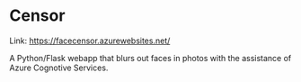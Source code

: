 # Censor

Link: https://facecensor.azurewebsites.net/

A Python/Flask webapp that blurs out faces in photos with the assistance of Azure Cognotive Services.
